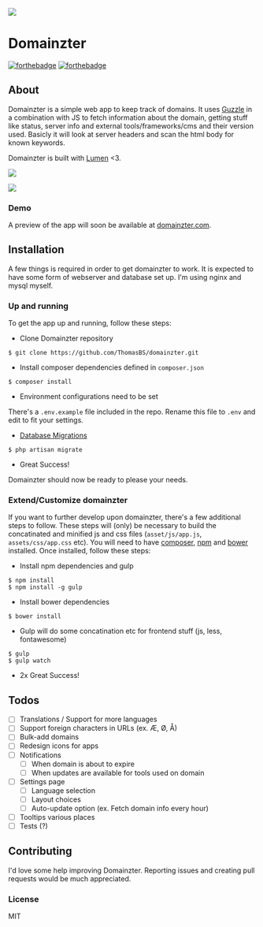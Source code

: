 ![](https://github.com/ThomasBS/domainzter/blob/master/public/assets/img/domainzter-logo-md.png?raw=true)
# Domainzter
[![forthebadge](http://forthebadge.com/images/badges/built-by-developers.svg)](http://forthebadge.com)
[![forthebadge](http://forthebadge.com/images/badges/designed-in-ms-paint.svg)](http://forthebadge.com)

## About
Domainzter is a simple web app to keep track of domains. It uses [Guzzle](http://guzzle.readthedocs.org/en/latest/index.html) in a combination with JS to fetch information about the domain, 
getting stuff like status, server info and external tools/frameworks/cms and their version used.
Basicly it will look at server headers and scan the html body for known keywords.

Domainzter is built with [Lumen](http://lumen.laravel.com/) <3.

![](http://domainzter.com/assets/img/rsz_1domainzter-ss.png)

![](http://domainzter.com/assets/img/rsz_domainzter-ss3.png)

### Demo
A preview of the app will soon be available at [domainzter.com](http://domainzter.com).

## Installation
A few things is required in order to get domainzter to work. It is expected to have some form of webserver and database set up. I'm using nginx and mysql myself.

### Up and running
To get the app up and running, follow these steps:
- Clone Domainzter repository
```
$ git clone https://github.com/ThomasBS/domainzter.git
```

- Install composer dependencies defined in ``composer.json``
```
$ composer install
```

- Environment configurations need to be set

There's a ``.env.example`` file included in the repo. Rename this file to ``.env`` and edit to fit your settings.

- [Database Migrations](http://laravel.com/docs/5.1/migrations)
```
$ php artisan migrate
```

- Great Success!

Domainzter should now be ready to please your needs.

### Extend/Customize domainzter
If you want to further develop upon domainzter, there's a few additional steps to follow. These steps will (only) be necessary to build the concatinated and minified js and css files (``asset/js/app.js``, ``assets/css/app.css`` etc). You will need to have [composer](https://getcomposer.org/), [npm](https://www.npmjs.com/) and [bower](http://bower.io/) installed.
Once installed, follow these steps:

- Install npm dependencies and gulp
```
$ npm install
$ npm install -g gulp
```

- Install bower dependencies
```
$ bower install
```

- Gulp will do some concatination etc for frontend stuff (js, less, fontawesome)
```
$ gulp
$ gulp watch
```

- 2x Great Success!

## Todos
- [ ] Translations / Support for more languages
- [ ] Support foreign characters in URLs (ex. Æ, Ø, Å)
- [ ] Bulk-add domains
- [ ] Redesign icons for apps
- [ ] Notifications
    - [ ] When domain is about to expire
    - [ ] When updates are available for tools used on domain
- [ ] Settings page
    - [ ] Language selection
    - [ ] Layout choices
    - [ ] Auto-update option (ex. Fetch domain info every hour)
- [ ] Tooltips various places
- [ ] Tests (?)

## Contributing
I'd love some help improving Domainzter. Reporting issues and creating pull requests would be much appreciated.

### License
MIT

